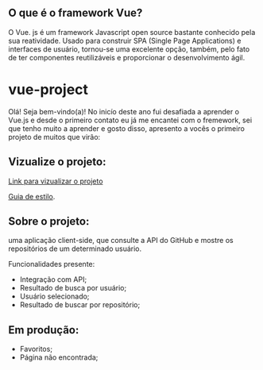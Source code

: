## O que é o framework Vue?

O Vue. js é um framework Javascript open source bastante conhecido pela sua reatividade. Usado para construir SPA (Single Page Applications) e interfaces de usuário, tornou-se uma excelente opção, também, pelo fato de ter componentes reutilizáveis e proporcionar o desenvolvimento ágil.

# vue-project

Olá! Seja bem-vindo(a)!
No inicío deste ano fui desafiada a aprender o Vue.js e desde o primeiro contato eu já me encantei com o fremework, sei que tenho muito a aprender e gosto disso,  apresento a vocês o primeiro  projeto de muitos que virão:

## Vizualize o projeto:

[Link para vizualizar o projeto](https://code.visualstudio.com/)


[Guia de estilo](https://www.figma.com/file/tN2N6ewvYvn3Mr3HPWKzhD/Desafio-Lux?node-id=4550%3A81&t=hpDxGeIvJ2lYKxjq-0).

## Sobre o projeto:

 uma aplicação client-side, que consulte a API do GitHub e mostre os repositórios de um determinado usuário.

 Funcionalidades presente:

- Integração com API;
- Resultado de busca por usuário;
- Usuário selecionado;
- Resultado de buscar por repositório;

## Em produção:

- Favoritos;
- Página não encontrada;



